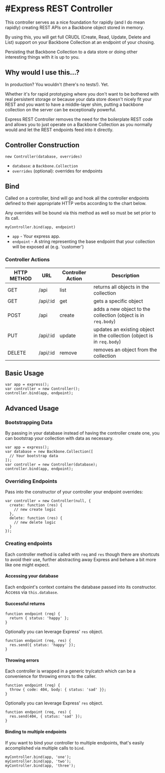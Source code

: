 #Express REST Controller
========================
This controller serves as a nice foundation for rapidly (and I do mean rapidly) creating REST APIs on a Backbone object stored in memory.

By using this, you will get full CRUDL (Create, Read, Update, Delete and List) support on your Backbone Collection at an endpoint of your chosing.

Persisting that Backbone Collection to a data store or doing other interesting things with it is up to you.

## Why would I use this...?

In production?  You wouldn't (there's no tests!).  Yet.

Whether it's for rapid prototyping where you don't want to be bothered with real persistent storage or because your data store doesn't nicely fit your REST and you want to have a middle-layer shim, putting a backbone collection on the server can be exceptionally powerful.

Express REST Controller removes the need for the boilerplate REST code and allows you to just operate on a Backbone Collection as you normally would and let the REST endpoints feed into it directly.

## Controller Construction

`new Controller(database, overrides)`

* `database`: a `Backbone.Collection`
* `overrides` (optional): overrides for endpoints

## Bind
Called on a controller, bind will go and hook all the controller endpoints defined to their appropriate HTTP verbs according to the chart below.

Any overrides will be bound via this method as well so must be set prior to its call.

```
myController.bind(app, endpoint)
```
* `app` - Your express app.
* `endpoint` - A string representing the base endpoint that your collection will be exposed at (e.g. 'customer')

### Controller Actions

HTTP METHOD | URL | Controller Action | Description
--- | --- | --- | ---
GET | /api | list | returns all objects in the collection
GET | /api/:id | get | gets a specific object
POST | /api | create | adds a new object to the collection (object is in `req.body`)
PUT | /api/:id | update | updates an existing object in the collection (object is in `req.body`)
DELETE | /api/:id | remove | removes an object from the collection

## Basic Usage
```
var app = express();
var controller = new Controller();
controller.bind(app, endpoint);
```

## Advanced Usage
### Bootstrapping Data
By passing in your database instead of having the controller create one, you can bootstrap your collection with data as necessary.
```
var app = express();
var database = new Backbone.Collection([
  // Your bootstrap data
]);
var controller = new Controller(database);
controller.bind(app, endpoint);
```

### Overriding Endpoints
Pass into the constructor of your controller your endpoint overrides:
```
var controller = new Controller(null, {
  create: function (res) {
    // new create logic
  },
  delete: function (res) {
    // new delete logic
  }
});
```

### Creating endpoints
Each controller method is called with `req` and `res` though there are shortcuts to avoid their use, further abstracting away Express and behave a bit more like one might expect.

#### Accessing your database

Each endpoint's context contains the database passed into its constructor.  Access via `this.database`.

#### Successful returns

```
function endpoint (req) {
  return { status: 'happy' };
}
```

Optionally you can leverage Express' `res` object.

```
function endpoint (req, res) {
  res.send({ status: 'happy' });
}
```

#### Throwing errors
Each controller is wrapped in a generic try/catch which can be a convenience for throwing errors to the caller.

```
function endpoint (req) {
  throw { code: 404, body: { status: 'sad' }};
}
```

Optionally you can leverage Express' `res` object.

```
function endpoint (req, res) {
  res.send(404, { status: 'sad' });
}
```

#### Binding to multiple endpoints

If you want to bind your controller to multiple endpoints, that's easily accomplished via multiple calls to `bind`.

```
myController.bind(app, 'one');
myController.bind(app, 'two');
myController.bind(app, 'three');
```

